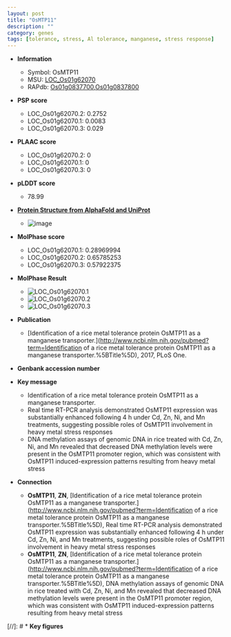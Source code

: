 ```yaml
---
layout: post
title: "OsMTP11"
description: ""
category: genes
tags: [tolerance, stress, Al tolerance, manganese, stress response]
---
```


* **Information**  
    + Symbol: OsMTP11  
    + MSU: [LOC_Os01g62070](http://rice.plantbiology.msu.edu/cgi-bin/ORF_infopage.cgi?orf=LOC_Os01g62070)  
    + RAPdb: [Os01g0837700](http://rapdb.dna.affrc.go.jp/viewer/gbrowse_details/irgsp1?name=Os01g0837700),[Os01g0837800](http://rapdb.dna.affrc.go.jp/viewer/gbrowse_details/irgsp1?name=Os01g0837800)  

* **PSP score**  
    + LOC_Os01g62070.2: 0.2752 
    + LOC_Os01g62070.1: 0.0083 
    + LOC_Os01g62070.3: 0.029 

* **PLAAC score**  
    + LOC_Os01g62070.2: 0 
    + LOC_Os01g62070.1: 0 
    + LOC_Os01g62070.3: 0 

* **pLDDT score**
    + 78.99

* **[Protein Structure from AlphaFold and UniProt](https://www.uniprot.org/uniprotkb/Q5NA18/entry#structure)**
    + ![image](https://ricepsp.github.io/images/Q5/AF-Q5NA18-F1.png)

* **MolPhase score**
    + LOC_Os01g62070.1: 0.28969994
    + LOC_Os01g62070.2: 0.65785253
    + LOC_Os01g62070.3: 0.57922375

* **MolPhase Result**
    + ![LOC_Os01g62070.1](https://304243504.github.io/Pictures/LOC_Os01g/LOC_Os01g62070.1.png)
    + ![LOC_Os01g62070.2](https://304243504.github.io/Pictures/LOC_Os01g/LOC_Os01g62070.2.png)
    + ![LOC_Os01g62070.3](https://304243504.github.io/Pictures/LOC_Os01g/LOC_Os01g62070.3.png)

* **Publication**  
    + [Identification of a rice metal tolerance protein OsMTP11 as a manganese transporter.](http://www.ncbi.nlm.nih.gov/pubmed?term=Identification of a rice metal tolerance protein OsMTP11 as a manganese transporter.%5BTitle%5D), 2017, PLoS One.

* **Genbank accession number**  

* **Key message**  
    + Identification of a rice metal tolerance protein OsMTP11 as a manganese transporter.
    + Real time RT-PCR analysis demonstrated OsMTP11 expression was substantially enhanced following 4 h under Cd, Zn, Ni, and Mn treatments, suggesting possible roles of OsMTP11 involvement in heavy metal stress responses
    + DNA methylation assays of genomic DNA in rice treated with Cd, Zn, Ni, and Mn revealed that decreased DNA methylation levels were present in the OsMTP11 promoter region, which was consistent with OsMTP11 induced-expression patterns resulting from heavy metal stress

* **Connection**  
    + __OsMTP11__, __ZN__, [Identification of a rice metal tolerance protein OsMTP11 as a manganese transporter.](http://www.ncbi.nlm.nih.gov/pubmed?term=Identification of a rice metal tolerance protein OsMTP11 as a manganese transporter.%5BTitle%5D),  Real time RT-PCR analysis demonstrated OsMTP11 expression was substantially enhanced following 4 h under Cd, Zn, Ni, and Mn treatments, suggesting possible roles of OsMTP11 involvement in heavy metal stress responses
    + __OsMTP11__, __ZN__, [Identification of a rice metal tolerance protein OsMTP11 as a manganese transporter.](http://www.ncbi.nlm.nih.gov/pubmed?term=Identification of a rice metal tolerance protein OsMTP11 as a manganese transporter.%5BTitle%5D),  DNA methylation assays of genomic DNA in rice treated with Cd, Zn, Ni, and Mn revealed that decreased DNA methylation levels were present in the OsMTP11 promoter region, which was consistent with OsMTP11 induced-expression patterns resulting from heavy metal stress

[//]: # * **Key figures**  


